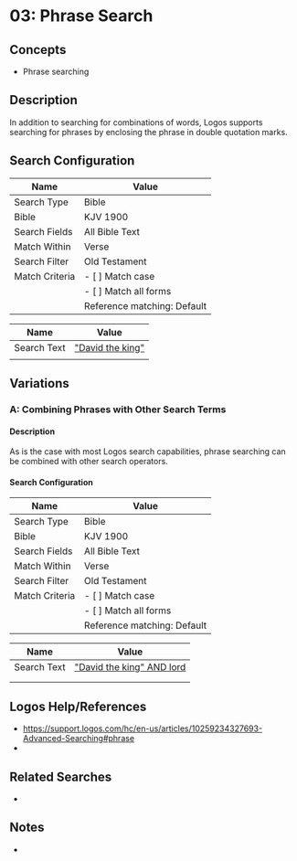 # 03:  Phrase Search

## Concepts

- Phrase searching

## Description

In addition to searching for combinations of words, Logos supports searching for phrases by enclosing the phrase in double quotation marks.

## Search Configuration

| Name           | Value                       |
| -------------- | --------------------------- |
| Search Type    | Bible                       |
| Bible          | KJV 1900                    |
| Search Fields  | All Bible Text              |
| Match Within   | Verse                       |
| Search Filter  | Old Testament               |
| Match Criteria | - [ ] Match case            |
|                | - [ ] Match all forms       |
|                | Reference matching: Default |

| Name        | Value                                                                                                                                                                                                                                                                                                                                         |
| ----------- | --------------------------------------------------------------------------------------------------------------------------------------------------------------------------------------------------------------------------------------------------------------------------------------------------------------------------------------------- |
| Search Text | ["David the king"](https://ref.ly/logos4/Search?kind=BibleSearch&q=%22David+the+king%22&syntax=v2&documentlevel=verse&match=nostem&references=bible%2bkjv.1-17.10.3%0abible%2bkjv.18-39&in=raw%3aTop%7cDataType%3dbible%7cResourceType%3dtext.monograph.bible%7cResultLimit%3d1%7cTitle%3dTop%2520Bible%2520(KJV%25201900)&viewkind=passages) |
|             |                                                                                                                                                                                                                                                                                                                                               |

## Variations
### A: Combining Phrases with Other Search Terms

#### Description
As is the case with most Logos search capabilities, phrase searching can be combined with other search operators.
#### Search Configuration

| Name           | Value                       |
| -------------- | --------------------------- |
| Search Type    | Bible                       |
| Bible          | KJV 1900                    |
| Search Fields  | All Bible Text              |
| Match Within   | Verse                       |
| Search Filter  | Old Testament               |
| Match Criteria | - [ ] Match case            |
|                | - [ ] Match all forms       |
|                | Reference matching: Default |

| Name        | Value                                                                                                                                                                                                                                                                                                                                                           |
| ----------- | --------------------------------------------------------------------------------------------------------------------------------------------------------------------------------------------------------------------------------------------------------------------------------------------------------------------------------------------------------------- |
| Search Text | ["David the king" AND lord](https://ref.ly/logos4/Search?kind=BibleSearch&q=%22David+the+king%22+AND+lord&syntax=v2&documentlevel=verse&match=nostem&references=bible%2bkjv.1-17.10.3%0abible%2bkjv.18-39&in=raw%3aTop%7cDataType%3dbible%7cResourceType%3dtext.monograph.bible%7cResultLimit%3d1%7cTitle%3dTop%2520Bible%2520(KJV%25201900)&viewkind=passages) |
|             |                                                                                                                                                                                                                                                                                                                                                                 |
|             |                                                                                                                                                                                                                                                                                                                                                                 |


## Logos Help/References
- https://support.logos.com/hc/en-us/articles/10259234327693-Advanced-Searching#phrase
- 

## Related Searches
- 

## Notes
- 

